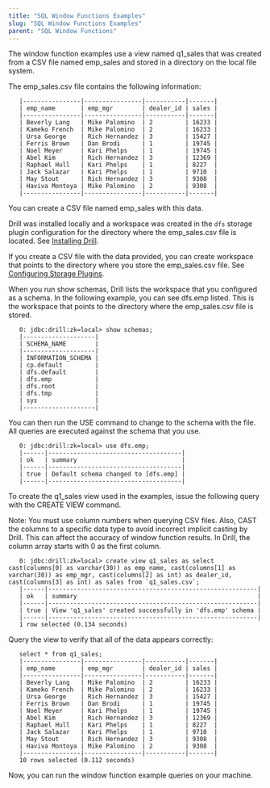 ```yaml
---
title: "SQL Window Functions Examples"
slug: "SQL Window Functions Examples"
parent: "SQL Window Functions"
---
```


The window function examples use a view named q1_sales that was created from a CSV file named emp_sales and stored in a directory on the local file system.
 
The emp_sales.csv file contains the following information:  

       |----------------|----------------|-----------|-------|
       | emp_name       | emp_mgr        | dealer_id | sales |
       |----------------|----------------|-----------|-------|
       | Beverly Lang   | Mike Palomino  | 2         | 16233 |
       | Kameko French  | Mike Palomino  | 2         | 16233 |
       | Ursa George    | Rich Hernandez | 3         | 15427 |
       | Ferris Brown   | Dan Brodi      | 1         | 19745 |
       | Noel Meyer     | Kari Phelps    | 1         | 19745 |
       | Abel Kim       | Rich Hernandez | 3         | 12369 |
       | Raphael Hull   | Kari Phelps    | 1         | 8227  |
       | Jack Salazar   | Kari Phelps    | 1         | 9710  |
       | May Stout      | Rich Hernandez | 3         | 9308  |
       | Haviva Montoya | Mike Palomino  | 2         | 9308  |
       |----------------|----------------|-----------|-------|
You can create a CSV file named emp_sales with this data.

Drill was installed locally and a workspace was created in the `dfs` storage plugin configuration for the directory where the emp_sales.csv file is located. See [Installing Drill](https://drill.apache.org/docs/embedded-mode-prerequisites/).
 
If you create a CSV file with the data provided, you can create workspace that points to the directory where you store the emp_sales.csv file. See [Configuring Storage Plugins](https://drill.apache.org/docs/file-system-storage-plugin/).
 
When you run show schemas, Drill lists the workspace that you configured as a schema. In the following example, you can see dfs.emp listed. This is the workspace that points to the directory where the emp_sales.csv file is stored.

       0: jdbc:drill:zk=local> show schemas;
       |--------------------|
       | SCHEMA_NAME        |
       |--------------------|
       | INFORMATION_SCHEMA |
       | cp.default         |
       | dfs.default        |
       | dfs.emp            |
       | dfs.root           |
       | dfs.tmp            |
       | sys                |
       |--------------------|

You can then run the USE command to change to the schema with the file. All queries are executed against the schema that you use.
 
       0: jdbc:drill:zk=local> use dfs.emp;
       |------|-------------------------------------|
       | ok   | summary                             |
       |------|-------------------------------------|
       | true | Default schema changed to [dfs.emp] |
       |------|-------------------------------------|
 
To create the q1_sales view used in the examples, issue the following query with the CREATE VIEW command.

Note: You must use column numbers when querying CSV files. Also, CAST the columns to a specific data type to avoid incorrect implicit casting by Drill. This can affect the accuracy of window function results. In Drill, the column array starts with 0 as the first column.
 
       0: jdbc:drill:zk=local> create view q1_sales as select cast(columns[0] as varchar(30)) as emp_name, cast(columns[1] as varchar(30)) as emp_mgr, cast(columns[2] as int) as dealer_id, cast(columns[3] as int) as sales from `q1_sales.csv`;
       |------|----------------------------------------------------------|
       | ok   | summary                                                  |
       |------|----------------------------------------------------------|
       | true | View 'q1_sales' created successfully in 'dfs.emp' schema |
       |------|----------------------------------------------------------|
       1 row selected (0.134 seconds)  

Query the view to verify that all of the data appears correctly:  

       select * from q1_sales; 
       |----------------|----------------|-----------|-------|
       | emp_name       | emp_mgr        | dealer_id | sales |
       |----------------|----------------|-----------|-------|
       | Beverly Lang   | Mike Palomino  | 2         | 16233 |
       | Kameko French  | Mike Palomino  | 2         | 16233 |
       | Ursa George    | Rich Hernandez | 3         | 15427 |
       | Ferris Brown   | Dan Brodi      | 1         | 19745 |
       | Noel Meyer     | Kari Phelps    | 1         | 19745 |
       | Abel Kim       | Rich Hernandez | 3         | 12369 |
       | Raphael Hull   | Kari Phelps    | 1         | 8227  |
       | Jack Salazar   | Kari Phelps    | 1         | 9710  |
       | May Stout      | Rich Hernandez | 3         | 9308  |
       | Haviva Montoya | Mike Palomino  | 2         | 9308  |
       |----------------|----------------|-----------|-------|
       10 rows selected (0.112 seconds)  

Now, you can run the window function example queries on your machine.

       
       



                                                                                                                                       
